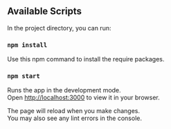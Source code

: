 ## Available Scripts

In the project directory, you can run:

### `npm install`
Use this npm command to install the require packages.

### `npm start`

Runs the app in the development mode.\
Open [http://localhost:3000](http://localhost:3000) to view it in your browser.

The page will reload when you make changes.\
You may also see any lint errors in the console.
